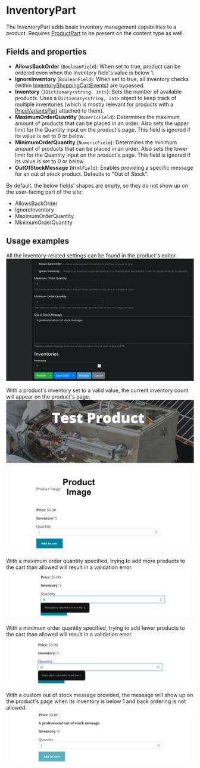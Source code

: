 # InventoryPart

The InventoryPart adds basic inventory management capabilities to a product. Requires [ProductPart](product-part.md) to be present on the content type as well.

## Fields and properties
- **AllowsBackOrder** (`BooleanField`): When set to true, product can be ordered even when the Inventory field's value is below 1.
- **IgnoreInventory** (`BooleanField`): When set to true, all inventory checks (within [InventoryShoppingCartEvents](https://github.com/OrchardCMS/OrchardCore.Commerce/blob/main/src/Modules/OrchardCore.Commerce/Events/InventoryShoppingCartEvents.cs)) are bypassed.
- **Inventory** (`IDictionary<string, int>`): Sets the number of available products. Uses a `Dictionary<string, int>` object to keep track of multiple inventories (which is mostly relevant for products with a [PriceVariantsPart](price-variants-part.md) attached to them).
- **MaximumOrderQuantity** (`NumericField`): Determines the maximum amount of products that can be placed in an order. Also sets the upper limit for the Quantity input on the product's page. This field is ignored if its value is set to 0 or below.
- **MinimumOrderQuantity** (`NumericField`): Determines the minimum amount of products that can be placed in an order. Also sets the lower limit for the Quantity input on the product's page. This field is ignored if its value is set to 0 or below.
- **OutOfStockMessage** (`HtmlField`): Enables providing a specific message for an out of stock product. Defaults to "Out of Stock".

By default, the below fields' shapes are empty, so they do not show up on the user-facing part of the site:
- AllowsBackOrder
- IgnoreInventory
- MaximumOrderQuantity
- MinimumOrderQuantity

## Usage examples
All the inventory-related settings can be found in the product's editor.
![image](../assets/images/inventory-part/inventory-editor-example.png)

With a product's inventory set to a valid value, the current inventory count will appear on the product's page.
![image](../assets/images/inventory-part/inventory-value-example.png)

With a maximum order quantity specified, trying to add more products to the cart than allowed will result in a validation error.
![image](../assets/images/inventory-part/inventory-max-quantity-example.png)

With a minimum order quantity specified, trying to add fewer products to the cart than allowed will result in a validation error.
![image](../assets/images/inventory-part/inventory-min-quantity-example.png)

With a custom out of stock message provided, the message will show up on the product's page when its inventory is below 1 and back ordering is not allowed.
![image](../assets/images/inventory-part/inventory-out-of-stock-example.png)
